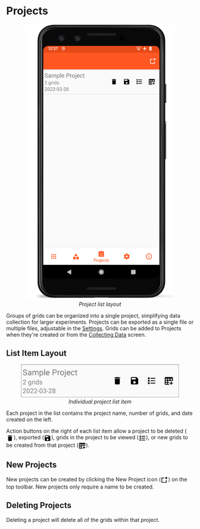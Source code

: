 Projects
========

<figure align="center" class="image">
  <img src="_static/images/project_list_framed.png" width="400px"> 
  <figcaption><i>Project list
layout</i></figcaption> 
</figure>

Groups of grids can be organized into a single project, simplifying data
collection for larger experiments. Projects can be exported as a single
file or multiple files, adjustable in the <a href="#/settings">Settings</a>. Grids can be added to Projects when they\'re created or
from the <a href="#/collect">Collecting Data</a> screen.

List Item Layout
----------------

<figure align="center" class="image">
  <img src="_static/images/project_list_item.png" width="600px"> 
  <figcaption><i>Individual project list
item</i></figcaption> 
</figure>

Each project in the list contains the project name, number of grids, and
date created on the left.

Action buttons on the right of each list item allow a project to be
deleted (<img ref="delete" style="vertical-align: middle;" src="_static/icons/delete.png" width="20px">), exported
(<img ref="save" style="vertical-align: middle;" src="_static/icons/save.png" width="20px">), grids in the project
to be viewed (<img ref="grid-list" style="vertical-align: middle;" src="_static/icons/grid-list.png" width="20px">),
or new grids to be created from that project
(<img ref="grid-add" style="vertical-align: middle;" src="_static/icons/grid-add.png" width="20px">).

New Projects
------------

New projects can be created by clicking the New Project icon
(<img ref="project-new" style="vertical-align: middle;" src="_static/icons/project-new.png" width="20px">) on the
top toolbar. New projects only require a name to be created.

Deleting Projects
-----------------

Deleting a project will delete all of the grids within that project.
